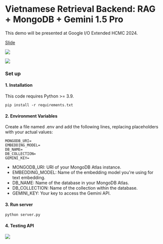 # Vietnamese Retrieval Backend: RAG + MongoDB + Gemini 1.5 Pro


This demo will be presented at Google I/O Extended HCMC 2024.

[Slide](https://drive.google.com/file/d/1S4yVEKePiGQpvynEDuYHjY9hCyfkXikZ/view?usp=sharing)


![](https://storage.googleapis.com/mle-courses-prod/users/61b869ca9c3c5e00292bb42d/private-files/3a194420-2933-11ef-bde4-3b0f2c27b69f-Screen_Shot_2024_06_11_at_10.08.04_1200x990.png)

![](https://storage.googleapis.com/mle-courses-prod/users/61b869ca9c3c5e00292bb42d/private-files/ea30c3b0-2933-11ef-bde4-3b0f2c27b69f-Screen_Shot_2024_06_13_at_10.20.36.png)


### Set up

#### 1. Installation
This code requires Python >= 3.9.


```
pip install -r requirements.txt
```

#### 2. Environment Variables

Create a file named .env and add the following lines, replacing placeholders with your actual values:

```
MONGODB_URI=
EMBEDDING_MODEL=
DB_NAME=
DB_COLLECTION=
GEMINI_KEY=
```

- MONGODB_URI: URI of your MongoDB Atlas instance.
- EMBEDDING_MODEL: Name of the embedding model you're using for text embedding.
- DB_NAME: Name of the database in your MongoDB Atlas.
- DB_COLLECTION: Name of the collection within the database.
- GEMINI_KEY: Your key to access the Gemini API.

#### 3. Run server

```
python server.py
```

#### 4. Testing API

![](https://storage.googleapis.com/mle-courses-prod/users/61b869ca9c3c5e00292bb42d/private-files/3bdfb6d0-2934-11ef-bde4-3b0f2c27b69f-448313592_7686331004756004_8786338308932114426_n.jpeg)